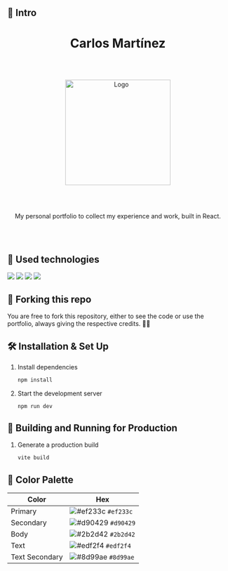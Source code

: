 ## 📄 Intro

<div align="center">
   <h1 align="center">Carlos Martínez</h1>

<br><br>

   <img src="./public/Image.svg" alt="Logo" width="240" height="240" />

<br><br>

   <p></p>My personal portfolio to collect my experience and work, built in React.</p>
   
   <br><br>
</div>

<!-- [![Portfolio](./public/preview.png)](https://www.carlosmrtzo.com/) -->

## 💼 Used technologies

![](https://img.shields.io/badge/HTML-informational?style=for-the-badge&logo=html5&logoColor=edf2f4&color=ef233c&labelColor=2b2d42)
![](https://img.shields.io/badge/Skill-CSS-informational?style=for-the-badge&logo=css3&logoColor=edf2f4&color=ef233c&labelColor=2b2d42)
![](https://img.shields.io/badge/Skill-JavaScript-informational?style=for-the-badge&logo=JavaScript&logoColor=edf2f4&color=ef233c&labelColor=2b2d42)
![](https://img.shields.io/badge/Skill-React.js-informational?style=for-the-badge&logo=react&logoColor=edf2f4&color=ef233c&labelColor=2b2d42)

## 🚨 Forking this repo

You are free to fork this repository, either to see the code or use the portfolio, always giving the respective credits. 💪🏻

## 🛠 Installation & Set Up

1. Install dependencies

   ```sh
   npm install
   ```

2. Start the development server

   ```sh
   npm run dev
   ```

## 🚀 Building and Running for Production

1. Generate a production build

   ```sh
   vite build
   ```

## 🎨 Color Palette

| Color          | Hex                                                                |
| -------------- | ------------------------------------------------------------------ |
| Primary        | ![#ef233c](https://via.placeholder.com/10/ef233c?text=+) `#ef233c` |
| Secondary      | ![#d90429](https://via.placeholder.com/10/d90429?text=+) `#d90429` |
| Body           | ![#2b2d42](https://via.placeholder.com/10/2b2d42?text=+) `#2b2d42` |
| Text           | ![#edf2f4](https://via.placeholder.com/10/edf2f4?text=+) `#edf2f4` |
| Text Secondary | ![#8d99ae](https://via.placeholder.com/10/8d99ae?text=+) `#8d99ae` |
